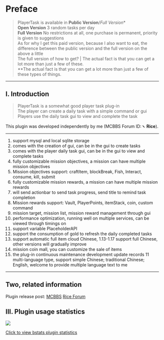 # Preface
> PlayerTask is available in **Public Version**/*Full Version**  
**Open Version** 3 random tasks per day  
**Full Version** No restrictions at all, one purchase is permanent, priority is given to suggestions  
As for why I get this paid version, because I also want to eat, the difference between the public version and the full version on the above a little  
The full version of how to get? | The actual fact is that you can get a lot more than just a few of these.  
**The actual fact is that you can get a lot more than just a few of these types of things.

------------
## I. Introduction

> PlayerTask is a somewhat good player task plug-in  
The player can create a daily task with a simple command or gui  
Players use the daily task gui to view and complete the task

This plugin was developed independently by me (MCBBS Forum ID:**ヽ Rice**).

------------
1. support mysql and local sqlite storage
2. comes with the creation of gui, can be in the gui to create tasks
3. comes with the player daily task gui, can be in the gui to view and complete tasks
4. fully customizable mission objectives, a mission can have multiple mission objectives
5. Mission objectives support: craftItem, blockBreak, Fish, Interact, consume, kill, submit
6. fully customizable mission rewards, a mission can have multiple mission rewards
7. will send actionbar to send task progress, send title to remind task completion
7. Mission rewards support: Vault, PlayerPoints, itemStack, coin, custom command
8. mission target, mission list, mission reward management through gui
8. performance optimization, running well on multiple services, can be viewed through timings on
9. support variable PlaceholderAPI
10. support the consumption of gold to refresh the daily completed tasks
10. support automatic full item cloud Chinese, 1.13-1.17 support full Chinese, other versions will gradually improve
11. mission coin mall, you can customize the sale of items
10. the plug-in continuous maintenance development update records
    11 multi-language type, support simple Chinese; traditional Chinese; English, welcome to provide multiple language text to me
------------

## Two, related information
Plugin release post: [MCBBS](https://www.mcbbs.net/thread-1084534-1-1.html "MCBBS") [Rice Forum](https://bbs.ljxmc.top/topic/detail/3 "Rice Forum")  

## III. Plugin usage statistics

![](https://bstats.org/signatures/bukkit/PlayerTask.svg)

[Click to view bstats plugin statistics](https://bstats.org/plugin/bukkit/PlayerTask/8144 "Click to view bstats plugin statistics")